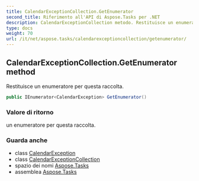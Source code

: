 ```yaml
---
title: CalendarExceptionCollection.GetEnumerator
second_title: Riferimento all'API di Aspose.Tasks per .NET
description: CalendarExceptionCollection metodo. Restituisce un enumeratore per questa raccolta.
type: docs
weight: 70
url: /it/net/aspose.tasks/calendarexceptioncollection/getenumerator/
---
```

## CalendarExceptionCollection.GetEnumerator method

Restituisce un enumeratore per questa raccolta.

```csharp
public IEnumerator<CalendarException> GetEnumerator()
```

### Valore di ritorno

un enumeratore per questa raccolta.

### Guarda anche

* class [CalendarException](../../calendarexception/)
* class [CalendarExceptionCollection](../)
* spazio dei nomi [Aspose.Tasks](../../calendarexceptioncollection/)
* assemblea [Aspose.Tasks](../../../)


